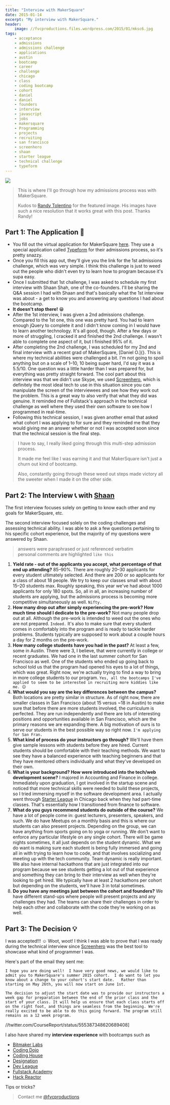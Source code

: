 ```yaml
---
title: "Interview with MakerSquare"
date: 2015-01-14
excerpt: "My interview with MakerSquare."
header:
    image: //fvcproductions.files.wordpress.com/2015/01/mksc6.jpg
tags:
    - acceptance
    - admissions
    - admissions challenge
    - applications
    - austin
    - bootcamp
    - career
    - challenge
    - chicago
    - class
    - coding bootcamp
    - cohort
    - daniel
    - daniel
    - founders
    - interview
    - javascript
    - jobs
    - makersquare
    - Programming
    - projects
    - recruiting
    - san francisco
    - screenhero
    - shaan
    - starter league
    - technical challenge
    - typeform
---
```


![](//m1.behance.net/rendition/modules/124031971/disp/fa0c76d4bd39b9bc82c8cf32b90cd846.png)

> This is where I'll go through how my admissions process was with MakerSquare.
>
> Kudos to [Randy Tolentino](//rantolentino.wordpress.com/2014/07/14/many-thanks-to-makersquare/ "Randy Tolentino") for the featured image. His images have such a nice resolution that it works great with this post. Thanks Randy!

## Part 1: The Application 📝

- You fill out the virtual application for MakerSquare
    [here](//makersquare.typeform.com/to/MO9OFv "App MakerSquare").
    They use a special application called
    [Typeform](//www.typeform.com/ "Typeform") for their admissions
    process, so it's pretty snazzy.
- Once you fill this app out, they'll give you the link for the 1st
    admissions challenge, which was very simple. I think this challenge
    is just to weed out the people who didn't even try to learn how to
    program because it's supa easy.
- Once I submitted that 1st challenge, I was asked to schedule my
    first interview with Shaan Shah, one of the co-founders. I'll be
    sharing the Q&A session I had with Shaan and that's basically what
    the 1st interview was about - a get to know you and answering any
    questions I had about the bootcamp.
- **It doesn't stop there!** 😁
- After the 1st interview, I was given a 2nd admissions challenge.
    Compared to the 1st one, this one was pretty hard. You had to learn
    enough jQuery to complete it and I didn't know coming in I would
    have to learn another technology. It's all good, though. After a few
    days or more of struggling, I cracked it and finished the 2nd
    challenge. I wasn't able to complete one aspect of it, but I
    finished 95% of it.
- After completing the 2nd challenge, I was scheduled for my 2nd and
    final interview with a recent grad of MakerSquare, [Daniel O.]{}.
    This is where my technical abilities were challenged a bit. I'm not
    going to spoil anything but on a scale of 1–10, 10 being super hard,
    I'd say it was a 5.5/10. One question was a little harder than I was
    prepared for, but everything was pretty straight forward. The cool
    part about this interview was that we didn't use Skype, we used
    [Screenhero](//screenhero.com/ "Screenhero"), which is
    definitely the most ideal tech to use in this situation since you
    can manipulate the screen of the interviewees and see how they work
    out the problem. This is a great way to also verify that what they
    did was genuine. It reminded me of Fullstack's approach in the
    technical challenge as well where they used their own software to
    see how I programmed in real-time.
- Following this technical session, I was given another email that
    asked what cohort I was applying to for sure and they reminded me
    that they would giving me an answer whether or not I was accepted
    soon since that the technical session is the final step.

> I have to say, I really liked going through this multi-step admission
> process.
>
> It made me feel like I was earning it and that MakerSquare isn't just
> a churn out kind of bootcamp.
>
> Also, constantly going through these weed out steps made victory all
> the sweeter when I made it on the other side.



## Part 2: The Interview 📞 with [Shaan](//www.linkedin.com/in/shaanshah "Shaan Shah")

The first interview focuses solely on getting to know each other and my
goals for MakerSquare, etc.

The second interview focused solely on the coding challenges and
assessing technical ability. I was able to ask a few questions
pertaining to his specific cohort experience, but the majority of my
questions were answered by Shaan.

> answers were paraphrased or just referenced verbatim\
> personal comments are highlighted `like this`



1. **Yield rate - out of the applicants you accept, what percentage of
    that end up attending?** 85–90%. There are roughly 20–30 applicants
    for every student ultimately selected. And there are 200 or so
    applicants for a class of about 18 people. We try to keep our
    classes small with about 15–20 students max. Roughly speaking, this
    year we've had about 1000 applicants for only 180 spots. So, all in
    all, an increasing number of students are applying, but the
    admissions process is becoming more competitive simultaneously as
    well. `Nifty.`
2. **How many drop out after simply experiencing the pre-work? How much
    time should I dedicate to the pre-work?** Not many people drop out
    at all. Although the pre-work is intended to weed out the ones who
    are not prepared. `Indeed.` It's also to make sure that every
    student comes in comfortably into the program and is ready to tackle
    harder problems. Students typically are supposed to work about a
    couple hours a day for 2 months on the pre-work.
3. **How many college students have you had in the past?** At least a
    few, some in Austin. There were 3, I believe, that were currently in
    college or recent graduates. We had one in the last summer cohort
    for San Francisco as well. One of the students who ended up going
    back to school told us that the program had opened his eyes to a lot
    of things, which was great. Right now, we're actually trying to find
    a way to bring in more college students to our program.
    `Yes, all the bootcamps I've applied to seem to be interested in recruiting more kiddies like me. 😊`
4.  **What would you say are the key differences between the campus?**
    Both locations are pretty similar in structure. As of right now,
    there are smaller classes in San Francisco (about 15 versus \~18 in
    Austin) to make sure that before there are more students involved,
    the curriculum is perfected. They are run independently and there
    are lots of interesting positions and opportunities available in San
    Francisco, which are the primary reasons we are expanding there. A
    big motivation of ours is to serve our students in the best possible
    way so right now. `I'm applying for San Fran.`
5.  **What kind of process do your instructors go through?** We'll have
    them give sample lessons with students before they are hired.
    Current students should be comfortable with their teaching methods.
    We want to see they have a balanced experience with teaching
    beginners and that they have mentored others individually and what
    they've developed on their own.
6.  **What is your background? How were introduced into the tech/web
    development scene?** I majored in Accounting and Finance in college.
    Immediately upon graduation, I got involved in the startup scene and
    noticed that more technical skills were needed to build these
    projects, so I tried immersing myself in the software development
    area. I actually went through [Starter
    League](//www.starterleague.com "Starter League") in Chicago
    back when they had part-time classes. That's essentially how I
    transitioned from finance to software.
7.  **What do you guys recommend students do outside of the course?** We
    have a lot of people come in: guest lecturers, presenters, speakers,
    and such. We do have Meetups on a monthly basis and this is where
    our students can also present projects. Depending on the group, we
    can have anything from sports going on to yoga or running. We don't
    want to enforce any particular lifestyle on any single cohort. There
    will be game nights sometimes, it all just depends on the student
    dynamic. What we do want is making sure each student is being fully
    immersed and going all in with trying to learn how to code, and that
    involves socializing and meeting up with the tech community. Team
    dynamic is really important. We also have internal hackathons that
    are just integrated into our program because we see students getting
    a lot out of that experience and something they can bring to their
    interview as well when they're looking to get hired. We typically
    have at least 2 hackathons per cohort but depending on the students,
    we'll have 3 in total sometimes.
8.  **Do you have any meetings just between the cohort and founders?**
    We have different stand-ups where people will present projects and
    any challenges they had. The teams can share their challenges in
    order to help each other and collaborate with the code they're
    working on as well.



Part 3: The Decision 💡
----------------------

I was accepted!!! ☺️ Woot, woot! I think I was able to prove that I was
ready during the technical interview since
[Screenhero](//screenhero.com/ "Screenhero") was the best tool to
showcase what kind of programmer I was.

Here's part of the email they sent me:

    I hope you are doing well!  I have very good news, we would like to admit you to MakerSquare's summer 2015 cohort.  I do want to let you know about a change to your cohort's start date.   Rather than starting on May 26th, you will now start on June 1st.

    The decision to adjust the start date was to provide our instructors a week gap for preparation between the end of the prior class and the start of your class. It will help us ensure that each class starts off on the right foot, and things are seamless from the beginning. We're really excited to be able to do this going forward. The program still remains as a 12 week program.



//twitter.com/CourseReport/status/555387348620689408\]



I also have shared my **interview experience** with bootcamps such as

- [Bitmaker
    Labs](/blog/2014/03/12/interview-bitmaker-labs/)
- [Coding
    Dojo](/blog/2015/01/06/interview-coding-dojo/)
- [Coding
    House](//fvcproductions.com/blog/2015/01/06/coding-house-interview/ "Interview with Coding House 🏠")
- [Designation](//fvcproductions.com/blog/2015/01/06/interview-with-designation/ "Interview with Designation 🎨")
- [Dev
    League](//fvcproductions.com/blog/2015/01/06/experience-with-devleague/ "My Experience With DevLeague 💻")
- [Fullstack
    Academy](//fvcproductions.com/blog/2014/12/28/my-experience-with-fullstack-academy-of-code/ "My Experience with Fullstack Academy of Code 💻")
- [Hack
    Reactor](//fvcproductions.com/blog/2015/01/05/questioning-hack-reactor/ "Questioning Hack Reactor 🔑")



Tips or tricks?

> Contact me
> [@fvcproductions](//twitter.com/fvcproductions "Twitter - FVCproductions")
